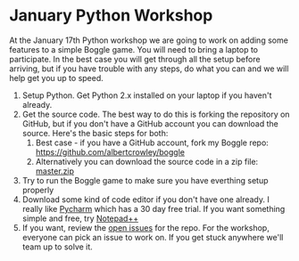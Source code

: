 # January Python Workshop
At the January 17th Python workshop we are going to work on adding some features to a simple Boggle game. You will need to bring a laptop 
to participate. In the best case you will get through all the setup before arriving, but if you have trouble with any steps, do what you can and 
we will help get you up to speed.

1. Setup Python. Get Python 2.x installed on your laptop if you haven't already.
1. Get the source code. The best way to do this is forking the repository on GitHub, but if you don't have a GitHub account you can download the source.  Here's the basic steps for both:
	1. Best case - if you have a GitHub account, fork my Boggle repo: https://github.com/albertcrowley/boggle
	1. Alternatively you can download the source code in a zip file: [master.zip](https://github.com/albertcrowley/boggle/archive/master.zip)
1. Try to run the Boggle game to make sure you have everthing setup properly
1. Download some kind of code editor if you don't have one already. I really like [Pycharm](https://www.jetbrains.com/pycharm/) which has a 30 day free trial. If you want something simple and free, try [Notepad++](https://notepad-plus-plus.org/)
1. If you want, review the [open issues](https://github.com/albertcrowley/boggle/issues) for the repo. For the workshop, everyone can pick an issue to work on. If you get stuck anywhere we'll team up to solve it.   
